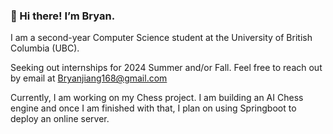 ### 👋 Hi there! I’m Bryan. 

I am a second-year Computer Science student at the University of British Columbia (UBC).

Seeking out internships for 2024 Summer and/or Fall. Feel free to reach out by email at <Bryanjiang168@gmail.com>

Currently, I am working on my Chess project. I am building an AI Chess engine and once I am finished with that, I plan on using Springboot to deploy an online server.
